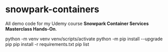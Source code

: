 # snowpark-containers

All demo code for my Udemy course **Snowpark Container Services Masterclass Hands-On**.

python -m venv venv
venv/scripts/activate
python -m pip install --upgrade pip
pip install -r requirements.txt
pip list
